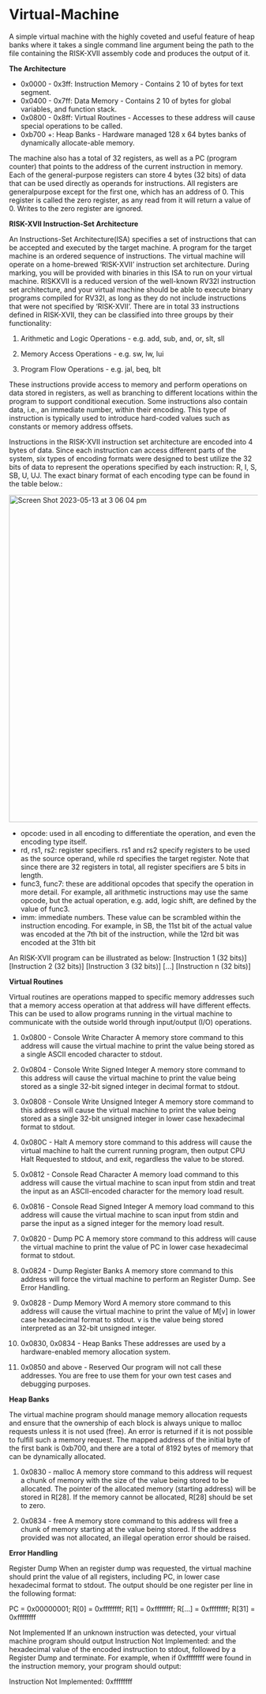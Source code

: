 # Virtual-Machine
A simple virtual machine with the highly coveted and useful feature of heap banks where it takes a single command line argument being the path to the file containing the RISK-XVII assembly code and produces the output of it.

**The Architecture**
- 0x0000 - 0x3ff: Instruction Memory - Contains 2
10 of bytes for text segment.
- 0x0400 - 0x7ff: Data Memory - Contains 2
10 of bytes for global variables, and function stack.
- 0x0800 - 0x8ff: Virtual Routines - Accesses to these address will cause special operations to be
called.
- 0xb700 +: Heap Banks - Hardware managed 128 x 64 bytes banks of dynamically allocate-able
memory.

The machine also has a total of 32 registers, as well as a PC (program counter) that points to the address of the current instruction in memory. Each of the general-purpose registers can store 4 bytes (32 bits) of data that can be used directly as operands for instructions. All registers are generalpurpose except for the first one, which has an address of 0. This register is called the zero register, as any read from it will return a value of 0. Writes to the zero register are ignored.


**RISK-XVII Instruction-Set Architecture**

An Instructions-Set Architecture(ISA) specifies a set of instructions that can be accepted and executed by the target machine. A program for the target machine is an ordered sequence of instructions. The virtual machine will operate on a home-brewed ‘RISK-XVII’ instruction set architecture. During marking, you will be provided with binaries in this ISA to run on your virtual machine. RISKXVII is a reduced version of the well-known RV32I instruction set architecture, and your virtual machine should be able to execute binary programs compiled for RV32I, as long as they do not include instructions that were not specified by ‘RISK-XVII’. There are in total 33 instructions defined in RISK-XVII, they can be classified into three groups by their functionality:

1. Arithmetic and Logic Operations - e.g. add, sub, and, or, slt, sll

2. Memory Access Operations - e.g. sw, lw, lui

3. Program Flow Operations - e.g. jal, beq, blt

These instructions provide access to memory and perform operations on data stored in registers, as well as branching to different locations within the program to support conditional execution. Some instructions also contain data, i.e., an immediate number, within their encoding. This type of instruction is typically used to introduce hard-coded values such as constants or memory address offsets.

Instructions in the RISK-XVII instruction set architecture are encoded into 4 bytes of data. Since each instruction can access different parts of the system, six types of encoding formats were designed to best utilize the 32 bits of data to represent the operations specified by each instruction: R, I, S, SB, U, UJ. The exact binary format of each encoding type can be found in the table below.:

<img width="662" alt="Screen Shot 2023-05-13 at 3 06 04 pm" src="https://github.com/dotori0409/Virtual-Machine/assets/71887438/fc90ecd8-128e-440e-9ec8-6d558be18af3">

- opcode: used in all encoding to differentiate the operation, and even the encoding type itself.
- rd, rs1, rs2: register specifiers. rs1 and rs2 specify registers to be used as the source operand, while rd specifies the target register. Note that since there are 32 registers in total, all register specifiers are 5 bits in length.
- func3, func7: these are additional opcodes that specify the operation in more detail. For example, all arithmetic instructions may use the same opcode, but the actual operation, e.g. add, logic shift, are defined by the value of func3.
- imm: immediate numbers. These value can be scrambled within the instruction encoding. For example, in SB, the 11st bit of the actual value was encoded at the 7th bit of the instruction, while the 12rd bit was encoded at the 31th bit


An RISK-XVII program can be illustrated as below:
[Instruction 1 (32 bits)]
[Instruction 2 (32 bits)]
[Instruction 3 (32 bits)]
[...]
[Instruction n (32 bits)]


**Virtual Routines**

Virtual routines are operations mapped to specific memory addresses such that a memory access operation at that address will have different effects. This can be used to allow programs running in the virtual machine to communicate with the outside world through input/output (I/O) operations.

1. 0x0800 - Console Write Character
A memory store command to this address will cause the virtual machine to print the value being stored as a single ASCII encoded character to stdout.

2. 0x0804 - Console Write Signed Integer
A memory store command to this address will cause the virtual machine to print the value being stored as a single 32-bit signed integer in decimal format to stdout.

3. 0x0808 - Console Write Unsigned Integer
A memory store command to this address will cause the virtual machine to print the value being stored as a single 32-bit unsigned integer in lower case hexadecimal format to stdout.

4. 0x080C - Halt
A memory store command to this address will cause the virtual machine to halt the current running program, then output CPU Halt Requested to stdout, and exit, regardless the value to be stored.

5. 0x0812 - Console Read Character
A memory load command to this address will cause the virtual machine to scan input from stdin and treat the input as an ASCII-encoded character for the memory load result.

6. 0x0816 - Console Read Signed Integer
A memory load command to this address will cause the virtual machine to scan input from stdin and parse the input as a signed integer for the memory load result.

7. 0x0820 - Dump PC
A memory store command to this address will cause the virtual machine to print the value of PC in lower case hexadecimal format to stdout.

8. 0x0824 - Dump Register Banks
A memory store command to this address will force the virtual machine to perform an Register Dump. See Error Handling.

9. 0x0828 - Dump Memory Word
A memory store command to this address will cause the virtual machine to print the value of M[v] in lower case hexadecimal format to stdout. v is the value being stored interpreted as an 32-bit unsigned integer.

10. 0x0830, 0x0834 - Heap Banks
These addresses are used by a hardware-enabled memory allocation system.

11. 0x0850 and above - Reserved
Our program will not call these addresses. You are free to use them for your own test cases and debugging purposes.


**Heap Banks**

The virtual machine program should manage memory allocation requests and ensure that the ownership of each block is always unique to malloc requests unless it is not used (free). An error is returned if it is not possible to fulfill such a memory request. The mapped address of the initial byte of the first bank is 0xb700, and there are a total of 8192 bytes of memory that can be dynamically
allocated.

1. 0x0830 - malloc
A memory store command to this address will request a chunk of memory with the size of the value being stored to be allocated. The pointer of the allocated memory (starting address) will be stored in R[28]. If the memory cannot be allocated, R[28] should be set to zero.

2. 0x0834 - free
A memory store command to this address will free a chunk of memory starting at the value being stored. If the address provided was not allocated, an illegal operation error should be raised.


**Error Handling**

Register Dump
When an register dump was requested, the virtual machine should print the value of all registers, including PC, in lower case hexadecimal format to stdout. The output should be one register per line in the following format:

PC = 0x00000001;
R[0] = 0xffffffff;
R[1] = 0xffffffff;
R[...] = 0xffffffff;
R[31] = 0xffffffff

Not Implemented
If an unknown instruction was detected, your virtual machine program should output Instruction Not Implemented: and the hexadecimal value of the encoded instruction to stdout, followed by a Register Dump and terminate. For example, when if 0xffffffff were found in the instruction memory, your program should output:

Instruction Not Implemented: 0xffffffff
